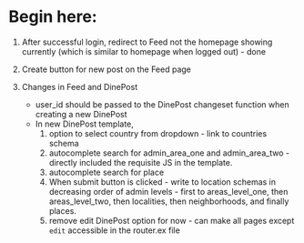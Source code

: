 # Begin here:

1. After successful login, redirect to Feed not the homepage showing currently (which is similar to homepage when logged out) - done

2. Create button for new post on the Feed page

3. Changes in Feed and DinePost
      - user_id should be passed to the DinePost changeset function when creating a new DinePost
      - In new DinePost template,
        1. option to select country from dropdown - link to countries schema
        2. autocomplete search for admin_area_one and admin_area_two - directly included the requisite JS in the template. 
        3. autocomplete search for place
        4. When submit button is clicked - write to location schemas in decreasing order of admin levels - first to areas_level_one, then areas_level_two, then localities, then neighborhoods, and finally places.
        5. remove edit DinePost option for now - can make all pages except `edit` accessible in the router.ex file